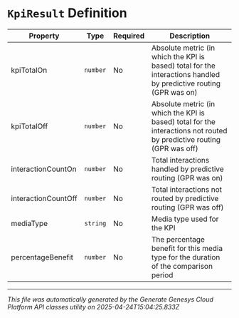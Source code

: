 # `KpiResult` Definition

| Property | Type | Required | Description |
|----------|------|----------|-------------|
| kpiTotalOn | `number` | No | Absolute metric (in which the KPI is based) total for the interactions handled by predictive routing (GPR was on) |
| kpiTotalOff | `number` | No | Absolute metric (in which the KPI is based) total for the interactions not routed by predictive routing (GPR was off) |
| interactionCountOn | `number` | No | Total interactions handled by predictive routing (GPR was on) |
| interactionCountOff | `number` | No | Total interactions not routed by predictive routing (GPR was off) |
| mediaType | `string` | No | Media type used for the KPI |
| percentageBenefit | `number` | No | The percentage benefit for this media type for the duration of the comparison period |

---

*This file was automatically generated by the Generate Genesys Cloud Platform API classes utility on 2025-04-24T15:04:25.833Z*